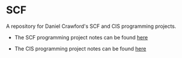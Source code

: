 # SCF
A repository for Daniel Crawford's SCF and CIS programming projects.

- The SCF programming project notes can be found [here](https://github.com/CrawfordGroup/ProgrammingProjects/tree/master/Project%2303)

- The CIS programming project notes can be found [here](https://github.com/CrawfordGroup/ProgrammingProjects/tree/master/Project%2312)

